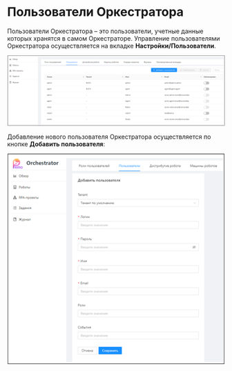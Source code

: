 # Пользователи Оркестратора

Пользователи Оркестратора – это пользователи, учетные данные которых хранятся в самом Оркестраторе. 
Управление пользователями Оркестратора осуществляется на вкладке **Настройки/Пользователи**. 

![](../../../orchestrator-new/resources/orchestrator-admin/users/orch-users1.PNG)

Добавление нового пользователя Оркестратора осуществляется по кнопке **Добавить пользователя**:

![](../../../orchestrator-new/resources/orchestrator-admin/users/orch-users2.PNG)


